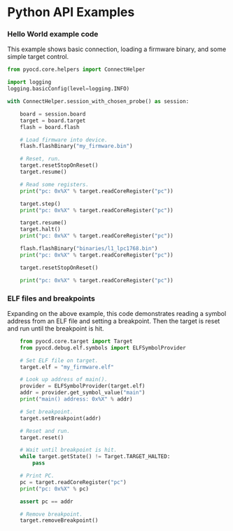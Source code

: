 Python API Examples
===================


### Hello World example code

This example shows basic connection, loading a firmware binary, and some simple target control.

```python
from pyocd.core.helpers import ConnectHelper

import logging
logging.basicConfig(level=logging.INFO)

with ConnectHelper.session_with_chosen_probe() as session:

    board = session.board
    target = board.target
    flash = board.flash

    # Load firmware into device.
    flash.flashBinary("my_firmware.bin")

    # Reset, run.
    target.resetStopOnReset()
    target.resume()

    # Read some registers.
    print("pc: 0x%X" % target.readCoreRegister("pc"))

    target.step()
    print("pc: 0x%X" % target.readCoreRegister("pc"))

    target.resume()
    target.halt()
    print("pc: 0x%X" % target.readCoreRegister("pc"))

    flash.flashBinary("binaries/l1_lpc1768.bin")
    print("pc: 0x%X" % target.readCoreRegister("pc"))

    target.resetStopOnReset()

    print("pc: 0x%X" % target.readCoreRegister("pc"))

```

### ELF files and breakpoints

Expanding on the above example, this code demonstrates reading a symbol address from an ELF file
and setting a breakpoint. Then the target is reset and run until the breakpoint is hit.

```python
    from pyocd.core.target import Target
    from pyocd.debug.elf.symbols import ELFSymbolProvider

    # Set ELF file on target.
    target.elf = "my_firmware.elf"

    # Look up address of main().
    provider = ELFSymbolProvider(target.elf)
    addr = provider.get_symbol_value("main")
    print("main() address: 0x%X" % addr)

    # Set breakpoint.
    target.setBreakpoint(addr)

    # Reset and run.
    target.reset()

    # Wait until breakpoint is hit.
    while target.getState() != Target.TARGET_HALTED:
        pass

    # Print PC.
    pc = target.readCoreRegister("pc")
    print("pc: 0x%X" % pc)

    assert pc == addr

    # Remove breakpoint.
    target.removeBreakpoint()
```

